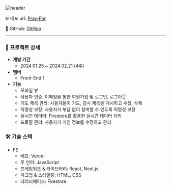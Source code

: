 ![header](https://capsule-render.vercel.app/api?type=waving&height=300&color=gradient&text=Pray%20For%20&textBg=false&animation=fadeIn)


🌐 배포 url: [Pray-For](pray-for.vercel.app)

🔗 GitHub: [GitHub](github.com/Yes2eul/pray-for)

---

### 📝 **프로젝트 상세**
- **개발 기간**
    - 2024.01.25 ~ 2024.02.21 (4주)
- **멤버**
    - Front-End 1
- **기능**
    - 모바일 뷰
    - 사용자 인증: 이메일을 통한 회원가입 및 로그인, 로그아웃
    - 기도 제목 관리: 사용자들이 기도, 감사 제목을 게시하고 수정, 삭제
    - 익명성 보장: 사용자가 부담 없이 참여할 수 있도록 익명성 보장
    - 실시간 데이터: Firestore를 활용한 실시간 데이터 처리
    - 프로필 관리: 사용자가 개인 정보를 수정하고 관리

### 🛠️ **기술 스택**
- FE
    - 배포: Vercel
    - 주 언어: JavaScript
    - 프레임워크 & 라이브러리: React, Next.js
    - 마크업 & 스타일링: HTML, CSS
    - 데이터베이스: Firestore
